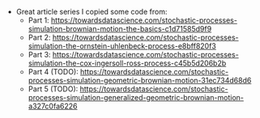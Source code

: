 - Great article series I copied some code from:
    - Part 1: https://towardsdatascience.com/stochastic-processes-simulation-brownian-motion-the-basics-c1d71585d9f9
    - Part 2: https://towardsdatascience.com/stochastic-processes-simulation-the-ornstein-uhlenbeck-process-e8bff820f3
    - Part 3: https://towardsdatascience.com/stochastic-processes-simulation-the-cox-ingersoll-ross-process-c45b5d206b2b
    - Part 4 (TODO): https://towardsdatascience.com/stochastic-processes-simulation-geometric-brownian-motion-31ec734d68d6
    - Part 5 (TODO): https://towardsdatascience.com/stochastic-processes-simulation-generalized-geometric-brownian-motion-a327c0fa6226